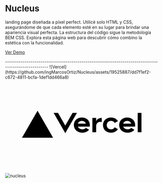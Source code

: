 # Nucleus
landing page diseñada a píxel perfect. Utilicé solo HTML y CSS, asegurándome de que cada elemento esté en su lugar para brindar una apariencia visual perfecta. La estructura del código sigue la metodología BEM CSS. Explora esta página web para descubrir cómo combino la estética con la funcionalidad.
<br/>
<p><a href="https://graceful-dusk-02c499.netlify.app/">Ver Demo</a></p>
----------------------------------------------------------------------------------------------------
![Vercel](https://github.com/ingMarcosOrtiz/Nucleus/assets/19525887/dd7f1ef2-c672-4811-bcfa-1def1dd466a8)<?xml version="1.0" encoding="utf-8"?>
<!-- Generator: Adobe Illustrator 25.0.1, SVG Export Plug-In . SVG Version: 6.00 Build 0)  -->
<svg version="1.0" id="Layer_1" xmlns="http://www.w3.org/2000/svg" xmlns:xlink="http://www.w3.org/1999/xlink" x="0px" y="0px"
	 viewBox="0 0 940 544" style="enable-background:new 0 0 940 544;" xml:space="preserve">
<style type="text/css">
	.st0{fill:none;}
</style>
<path d="M470.8,230.7c-28.5,0-49,18.6-49,46.5s23.1,46.5,51.6,46.5c17.2,0,32.4-6.8,41.8-18.3l-19.7-11.4c-5.2,5.7-13.1,9-22,9
	c-12.4,0-22.9-6.5-26.8-16.8H519c0.6-3,0.9-6,0.9-9C519.9,249.3,499.4,230.7,470.8,230.7z M446.4,268.1
	c3.2-10.3,12.1-16.8,24.4-16.8s21.2,6.5,24.4,16.8H446.4z M440.6,202.3l-71.5,123.9l-71.5-123.9h26.8l44.7,77.4l44.7-77.4H440.6z
	 M198.9,189.4l95.4,165.2H103.5L198.9,189.4z M623.6,277.2c0,15.5,10.1,25.8,25.8,25.8c10.6,0,18.6-4.8,22.7-12.7l19.9,11.4
	c-8.2,13.7-23.6,21.9-42.5,21.9c-28.5,0-49-18.6-49-46.5s20.5-46.5,49-46.5c18.9,0,34.3,8.2,42.5,21.9l-19.8,11.4
	c-4.1-7.9-12.1-12.7-22.7-12.7C633.8,251.4,623.6,261.7,623.6,277.2z M836.5,202.3V321h-23.2V202.3H836.5z M748.8,230.7
	c-28.5,0-49,18.6-49,46.5s23.1,46.5,51.6,46.5c17.2,0,32.4-6.8,41.8-18.3l-19.7-11.4c-5.2,5.7-13.1,9-22,9
	c-12.4,0-22.9-6.5-26.8-16.8H797c0.6-3,0.9-6,0.9-9C797.8,249.3,777.3,230.7,748.8,230.7z M724.4,268.1c3.2-10.3,12-16.8,24.4-16.8
	s21.2,6.5,24.4,16.8H724.4z M592.7,233.3v25c-2.7-0.8-5.5-1.2-8.3-1.3c-15,0-25.8,10.3-25.8,25.8V321h-23.2v-87.7h23.2V257
	C558.6,243.9,573.8,233.3,592.7,233.3z"/>
<rect x="80" y="168" class="st0" width="780" height="208"/>
</svg>




![nucleus](https://github.com/ingMarcosOrtiz/Nucleus/assets/19525887/e003dfe5-4ca8-48a1-8397-7d2ad5d9411f)
